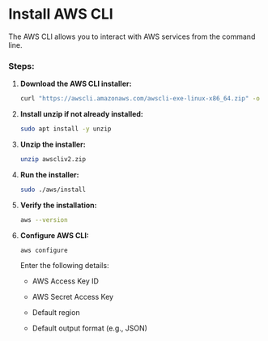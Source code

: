 # Install AWS CLI

The AWS CLI allows you to interact with AWS services from the command line.

### Steps:

1. **Download the AWS CLI installer:**
    
    ```bash
    curl "https://awscli.amazonaws.com/awscli-exe-linux-x86_64.zip" -o "awscliv2.zip"
    ```
    
2. **Install unzip if not already installed:**
    
    ```bash
    sudo apt install -y unzip
    ```
    
3. **Unzip the installer:**
    
    ```bash
    unzip awscliv2.zip
    ```
    
4. **Run the installer:**
    
    ```bash
    sudo ./aws/install
    ```
    
5. **Verify the installation:**
    
    ```bash
    aws --version
    ```
    
6. **Configure AWS CLI:**
    
    ```bash
    aws configure
    ```
    
    Enter the following details:
    
    * AWS Access Key ID
        
    * AWS Secret Access Key
        
    * Default region
        
    * Default output format (e.g., JSON)
